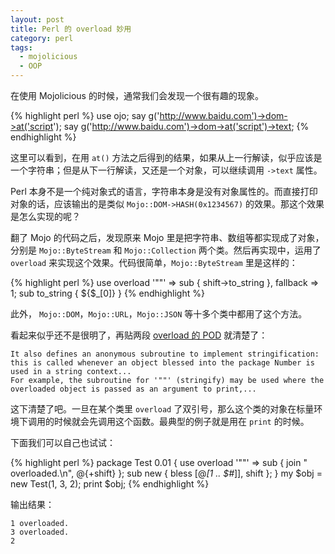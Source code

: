 ```yaml
---
layout: post
title: Perl 的 overload 妙用
category: perl
tags:
  - mojolicious
  - OOP
---
```


在使用 Mojolicious 的时候，通常我们会发现一个很有趣的现象。

{% highlight perl %}
use ojo;
say g('http://www.baidu.com')->dom->at('script');
say g('http://www.baidu.com')->dom->at('script')->text;
{% endhighlight %}

这里可以看到，在用 `at()` 方法之后得到的结果，如果从上一行解读，似乎应该是一个字符串；但是从下一行解读，又还是一个对象，可以继续调用 `->text` 属性。

Perl 本身不是一个纯对象式的语言，字符串本身是没有对象属性的。而直接打印对象的话，应该输出的是类似 `Mojo::DOM->HASH(0x1234567)` 的效果。那这个效果是怎么实现的呢？

翻了 Mojo 的代码之后，发现原来 Mojo 里是把字符串、数组等都实现成了对象，分别是 `Mojo::ByteStream` 和 `Mojo::Collection` 两个类。然后再实现中，运用了 `overload` 来实现这个效果。代码很简单，`Mojo::ByteStream` 里是这样的：

{% highlight perl %}
use overload '""' => sub { shift->to_string }, fallback => 1;
sub to_string { ${$_[0]} }
{% endhighlight %}

此外， `Mojo::DOM`，`Mojo::URL`，`Mojo::JSON` 等十多个类中都用了这个方法。

看起来似乎还不是很明了，再贴两段 [overload 的 POD](http://perldoc.perl.org/overload.html) 就清楚了：

    It also defines an anonymous subroutine to implement stringification: this is called whenever an object blessed into the package Number is used in a string context...
    For example, the subroutine for '""' (stringify) may be used where the overloaded object is passed as an argument to print,...

这下清楚了吧。一旦在某个类里 `overload` 了双引号，那么这个类的对象在标量环境下调用的时候就会先调用这个函数。最典型的例子就是用在 `print` 的时候。

下面我们可以自己也试试：

{% highlight perl %}
package Test 0.01 {
    use overload '""' => sub { join " overloaded.\n", @{+shift} };
    sub new { bless [@_[1 .. $#_]], shift };
}
my $obj = new Test(1, 3, 2);
print $obj;
{% endhighlight %}

输出结果：

    1 overloaded.
    3 overloaded.
    2
